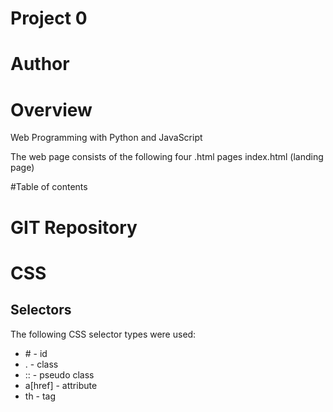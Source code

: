 # Project 0
# Author
# Overview
Web Programming with Python and JavaScript

The web page consists of the following four .html pages
    index.html (landing page)

#Table of contents


# GIT Repository
    
# CSS
## Selectors
The following CSS selector types were used:
- \# - id
- . - class
- :: - pseudo class 
- a[href] - attribute
- th - tag

##